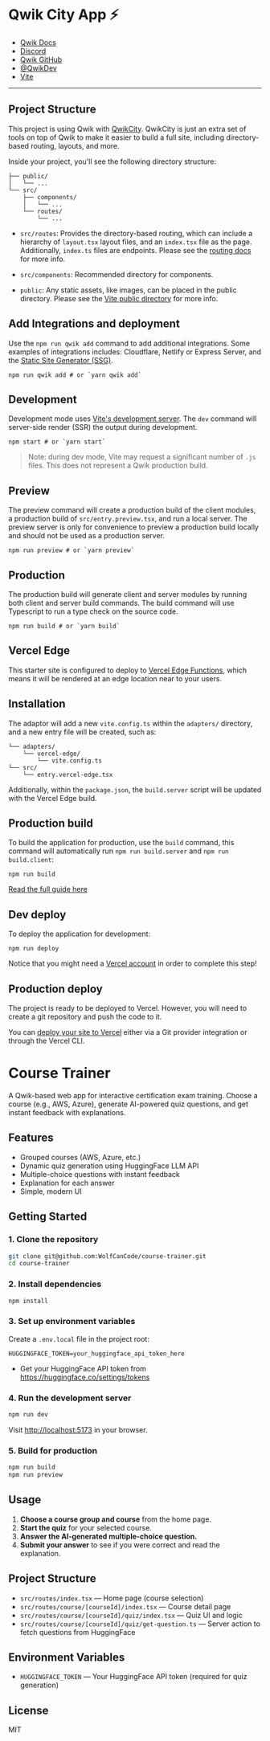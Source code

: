 # Qwik City App ⚡️

- [Qwik Docs](https://qwik.dev/)
- [Discord](https://qwik.dev/chat)
- [Qwik GitHub](https://github.com/QwikDev/qwik)
- [@QwikDev](https://twitter.com/QwikDev)
- [Vite](https://vitejs.dev/)

---

## Project Structure

This project is using Qwik with [QwikCity](https://qwik.dev/qwikcity/overview/). QwikCity is just an extra set of tools on top of Qwik to make it easier to build a full site, including directory-based routing, layouts, and more.

Inside your project, you'll see the following directory structure:

```
├── public/
│   └── ...
└── src/
    ├── components/
    │   └── ...
    └── routes/
        └── ...
```

- `src/routes`: Provides the directory-based routing, which can include a hierarchy of `layout.tsx` layout files, and an `index.tsx` file as the page. Additionally, `index.ts` files are endpoints. Please see the [routing docs](https://qwik.dev/qwikcity/routing/overview/) for more info.

- `src/components`: Recommended directory for components.

- `public`: Any static assets, like images, can be placed in the public directory. Please see the [Vite public directory](https://vitejs.dev/guide/assets.html#the-public-directory) for more info.

## Add Integrations and deployment

Use the `npm run qwik add` command to add additional integrations. Some examples of integrations includes: Cloudflare, Netlify or Express Server, and the [Static Site Generator (SSG)](https://qwik.dev/qwikcity/guides/static-site-generation/).

```shell
npm run qwik add # or `yarn qwik add`
```

## Development

Development mode uses [Vite's development server](https://vitejs.dev/). The `dev` command will server-side render (SSR) the output during development.

```shell
npm start # or `yarn start`
```

> Note: during dev mode, Vite may request a significant number of `.js` files. This does not represent a Qwik production build.

## Preview

The preview command will create a production build of the client modules, a production build of `src/entry.preview.tsx`, and run a local server. The preview server is only for convenience to preview a production build locally and should not be used as a production server.

```shell
npm run preview # or `yarn preview`
```

## Production

The production build will generate client and server modules by running both client and server build commands. The build command will use Typescript to run a type check on the source code.

```shell
npm run build # or `yarn build`
```

## Vercel Edge

This starter site is configured to deploy to [Vercel Edge Functions](https://vercel.com/docs/concepts/functions/edge-functions), which means it will be rendered at an edge location near to your users.

## Installation

The adaptor will add a new `vite.config.ts` within the `adapters/` directory, and a new entry file will be created, such as:

```
└── adapters/
    └── vercel-edge/
        └── vite.config.ts
└── src/
    └── entry.vercel-edge.tsx
```

Additionally, within the `package.json`, the `build.server` script will be updated with the Vercel Edge build.

## Production build

To build the application for production, use the `build` command, this command will automatically run `npm run build.server` and `npm run build.client`:

```shell
npm run build
```

[Read the full guide here](https://github.com/QwikDev/qwik/blob/main/starters/adapters/vercel-edge/README.md)

## Dev deploy

To deploy the application for development:

```shell
npm run deploy
```

Notice that you might need a [Vercel account](https://docs.Vercel.com/get-started/) in order to complete this step!

## Production deploy

The project is ready to be deployed to Vercel. However, you will need to create a git repository and push the code to it.

You can [deploy your site to Vercel](https://vercel.com/docs/concepts/deployments/overview) either via a Git provider integration or through the Vercel CLI.

# Course Trainer

A Qwik-based web app for interactive certification exam training. Choose a course (e.g., AWS, Azure), generate AI-powered quiz questions, and get instant feedback with explanations.

## Features
- Grouped courses (AWS, Azure, etc.)
- Dynamic quiz generation using HuggingFace LLM API
- Multiple-choice questions with instant feedback
- Explanation for each answer
- Simple, modern UI

## Getting Started

### 1. Clone the repository
```bash
git clone git@github.com:WolfCanCode/course-trainer.git
cd course-trainer
```

### 2. Install dependencies
```bash
npm install
```

### 3. Set up environment variables
Create a `.env.local` file in the project root:
```env
HUGGINGFACE_TOKEN=your_huggingface_api_token_here
```
- Get your HuggingFace API token from https://huggingface.co/settings/tokens

### 4. Run the development server
```bash
npm run dev
```
Visit [http://localhost:5173](http://localhost:5173) in your browser.

### 5. Build for production
```bash
npm run build
npm run preview
```

## Usage
1. **Choose a course group and course** from the home page.
2. **Start the quiz** for your selected course.
3. **Answer the AI-generated multiple-choice question.**
4. **Submit your answer** to see if you were correct and read the explanation.

## Project Structure
- `src/routes/index.tsx` — Home page (course selection)
- `src/routes/course/[courseId]/index.tsx` — Course detail page
- `src/routes/course/[courseId]/quiz/index.tsx` — Quiz UI and logic
- `src/routes/course/[courseId]/quiz/get-question.ts` — Server action to fetch questions from HuggingFace

## Environment Variables
- `HUGGINGFACE_TOKEN` — Your HuggingFace API token (required for quiz generation)

## License
MIT
